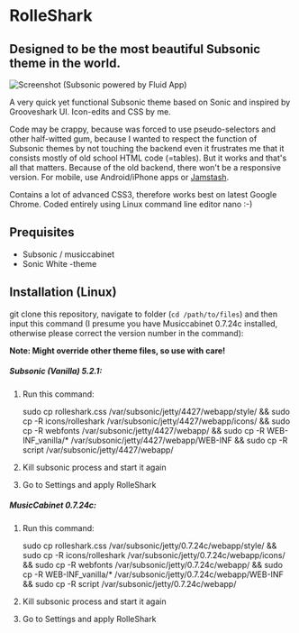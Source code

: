 RolleShark
=========================

Designed to be the most beautiful Subsonic theme in the world.
--------------

![Screenshot (Subsonic powered by Fluid App)](https://raw.githubusercontent.com/ronilaukkarinen/rolleshark-subsonic-theme/master/screenshot.png "Screenshot")

A very quick yet functional Subsonic theme based on Sonic and inspired by Grooveshark UI. Icon-edits and CSS by me.

Code may be crappy, because was forced to use pseudo-selectors and other half-witted gum, because I wanted to respect the function of Subsonic themes by not touching the backend even it frustrates me that it consists mostly of old school HTML code (=tables). But it works and that's all that matters. Because of the old backend, there won't be a responsive version. For mobile, use Android/iPhone apps or [Jamstash](http://jamstash.com).

Contains a lot of advanced CSS3, therefore works best on latest Google Chrome. Coded entirely using Linux command line editor nano :-)

Prequisites
--------------

- Subsonic / musiccabinet
- Sonic White -theme

Installation (Linux)
--------------

git clone this repository, navigate to folder (`cd /path/to/files`) and then input this command (I presume you have Musiccabinet 0.7.24c installed, otherwise please correct the version number in the command):

**Note: Might override other theme files, so use with care!**

##### Subsonic (Vanilla) 5.2.1:

1. Run this command:

    sudo cp rolleshark.css /var/subsonic/jetty/4427/webapp/style/ && sudo cp -R icons/rolleshark /var/subsonic/jetty/4427/webapp/icons/ && sudo cp -R webfonts /var/subsonic/jetty/4427/webapp/ && sudo cp -R WEB-INF_vanilla/* /var/subsonic/jetty/4427/webapp/WEB-INF && sudo cp -R script /var/subsonic/jetty/4427/webapp/

2. Kill subsonic process and start it again
3. Go to Settings and apply RolleShark

##### MusicCabinet 0.7.24c:

1. Run this command:

	sudo cp rolleshark.css /var/subsonic/jetty/0.7.24c/webapp/style/ && sudo cp -R icons/rolleshark /var/subsonic/jetty/0.7.24c/webapp/icons/ && sudo cp -R webfonts /var/subsonic/jetty/0.7.24c/webapp/ && sudo cp -R WEB-INF_vanilla/* /var/subsonic/jetty/0.7.24c/webapp/WEB-INF && sudo cp -R script /var/subsonic/jetty/0.7.24c/webapp/

2. Kill subsonic process and start it again
3. Go to Settings and apply RolleShark